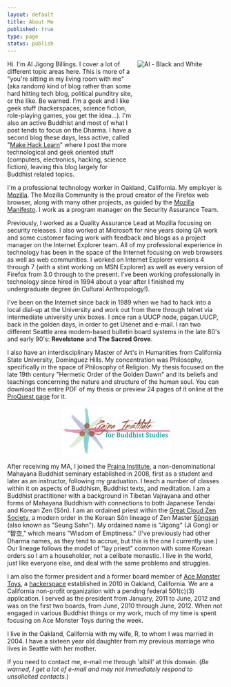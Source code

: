 ```yaml
--- 
layout: default
title: About Me
published: true
type: page
status: publish
---
```

<a href="http://www.flickr.com/photos/albill/6304911027/" title="Al - Black and White by albill, on Flickr"><img src="http://farm7.static.flickr.com/6042/6304911027_bee5677759_m.jpg" width="192" height="240" hspace="10" align="right" alt="Al - Black and White"></a>Hi. I'm Al Jigong Billings. I cover a lot of different topic areas here. This is more of a "you're sitting in my living room with me" (aka random) kind of blog rather than some hard hitting tech blog, political punditry site, or the like. Be warned. I'm a geek and I like geek stuff (hackerspaces, science fiction, role-playing games, you get the idea...). I'm also an active Buddhist and most of what I post tends to focus on the Dharma. I have a second blog these days, less active, called "[Make Hack Learn](http://makehacklearn.org)" where I post the more technological and geek oriented stuff (computers, electronics, hacking, science fiction), leaving this blog largely for Buddhist related topics.

I'm a professional technology worker in Oakland, California. My employer is [Mozilla](http://www.mozilla.com). The Mozilla Community is the proud creator of the Firefox web browser, along with many other projects, as guided by the [Mozilla Manifesto](http://www.mozilla.org/about/manifesto.html). I work as a program manager on the Security Assurance Team.

Previously, I worked as a Quality Assurance Lead at Mozilla focusing on security releases. I also worked at Microsoft for nine years doing QA work and some customer facing work with feedback and blogs as a project manager on the Internet Explorer team. All of my professional experience in technology has been in the space of the Internet focusing on web browsers as well as web communities. I worked on Internet Explorer versions 4 through 7 (with a stint working on MSN Explorer) as well as every version of Firefox from 3.0 through to the present. I've been working professionally in technology since hired in 1994 about a year after I finished my undergraduate degree (in Cultural Anthropology!).

I've been on the Internet since back in 1989 when we had to hack into a local dial-up at the University and work out from there through telnet via intermediate university unix boxes. I once ran a UUCP node, pagan.UUCP, back in the golden days, in order to get Usenet and e-mail. I ran two different Seattle area modem-based bulletin board systems in the late 80's and early 90's: **Revelstone** and **The Sacred Grove**.

I also have an interdisciplinary Master of Art's in Humanities from California State University, Dominguez Hills. My concentration was Philosophy, specifically in the space of Philosophy of Religion. My thesis focused on the late 19th century "Hermetic Order of the Golden Dawn" and its beliefs and teachings concerning the nature and structure of the human soul. You can download the entire PDF of my thesis or preview 24 pages of it online at the [ProQuest page](http://proquest.umi.com/pqdweb?did=1472152931&Fmt=2&clientId%20=79356&RQT=309&VName=PQD) for it.

<p style="text-align: center"><a href="http://prajna-institute.org"><img src="/images/prajna-logo-small.png" width="250" height="114" alt="Prajna Institute"></a></p>

After receiving my MA, I joined the [Prajna Institute](http://prajna-institute.org), a non-denominational Mahayana Buddhist seminary established in 2008, first as a student and later as an instructor, following my graduation. I teach a number of classes within it on aspects of Buddhism, Buddhist texts, and meditation. I am a Buddhist practitioner with a background in Tibetan Vajrayana and other forms of Mahayana Buddhism with connections to both Japanese Tendai and Korean Zen (Sŏn). I am an ordained priest within the [Great Cloud Zen Society](http://greatcloudzen.org), a modern order in the Korean Sŏn lineage of Zen Master [Sŭngsan](http://www.koreanbuddhism.net/master/priest_view.asp?cat_seq=10&priest_seq=20&page=3) (also known as "Seung Sahn"). My ordained name is "Jigong" (Ji Gong) or "智空," which means "Wisdom of Emptiness." (I've previously had other Dharma names, as they tend to accrue, but this is the one I currently use.) Our lineage follows the model of "lay priest" common with some Korean orders so I am a householder, not a celibate monastic. I live in the world, just like everyone else, and deal with the same problems and struggles.

I am also the former president and a former board member of [Ace Monster Toys](http://acemonstertoys.org), a [hackerspace](http://en.wikipedia.org/wiki/Hackerspace) established in 2010 in Oakland, California. We are a California non-profit organization with a pending federal 501(c)(3) application. I served as the president from January, 2011 to June, 2012 and was on the first two boards, from June, 2010 through June, 2012. When not engaged in various Buddhist things or my work, much of my time is spent focusing on Ace Monster Toys during the week.

I live in the Oakland, California with my wife, R, to whom I was married in 2004. I have a sixteen year old daughter from my previous marriage who lives in Seattle with her mother.

If you need to contact me, e-mail me through 'albill' at this domain. (<em>Be warned, I get a lot of e-mail and may not immediately respond to unsolicited contacts.</em>)
